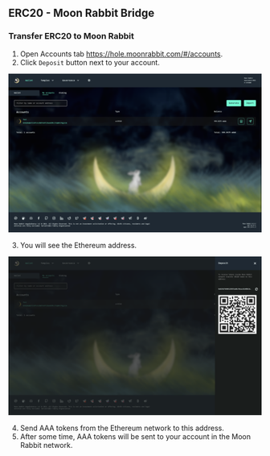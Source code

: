 ## ERC20 - Moon Rabbit Bridge

### Transfer ERC20 to Moon Rabbit

1. Open Accounts tab https://hole.moonrabbit.com/#/accounts.
2. Click `Deposit` button next to your account.

![Account screen](./screen/bridge/bridge-deposit.png)

3. You will see the Ethereum address.

![Account screen](./screen/bridge/deposit-window.png)

4. Send AAA tokens from the Ethereum network to this address.
5. After some time, AAA tokens will be sent to your account in the Moon Rabbit network.
